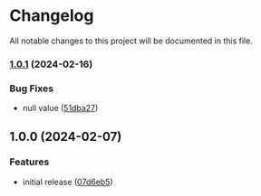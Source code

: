 # Changelog

All notable changes to this project will be documented in this file.

### [1.0.1](https://github.com/finisterra-io/terraform-aws-security-group/compare/v1.0.0...v1.0.1) (2024-02-16)


### Bug Fixes

* null value ([51dba27](https://github.com/finisterra-io/terraform-aws-security-group/commit/51dba2769eefe4faf2a94d72a7146cb0b2dc9198))

## 1.0.0 (2024-02-07)


### Features

* initial release ([07d6eb5](https://github.com/finisterra-io/terraform-aws-security-group/commit/07d6eb58c1680b0a2b9360aa28d0caec775dcd09))
